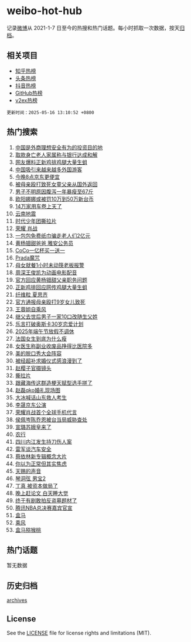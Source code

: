 # weibo-hot-hub

记录[微博](https://www.weibo.com)从 2021-1-7 日至今的热搜和热门话题。每小时抓取一次数据，按天[归档](archives)。

## 相关项目

- [知乎热榜](https://github.com/lonnyzhang423/zhihu-hot-hub)
- [头条热榜](https://github.com/lonnyzhang423/toutiao-hot-hub)
- [抖音热榜](https://github.com/lonnyzhang423/douyin-hot-hub)
- [GitHub热榜](https://github.com/lonnyzhang423/github-hot-hub)
- [v2ex热榜](https://github.com/lonnyzhang423/v2ex-hot-hub)


`更新时间：2025-05-16 13:10:52 +0800`

## 热门搜索

1. [中国是外商理想安全有为的投资目的地](https://m.weibo.cn/search?containerid=100103type%3D1%26t%3D10%26q%3D%23%E4%B8%AD%E5%9B%BD%E6%98%AF%E5%A4%96%E5%95%86%E7%90%86%E6%83%B3%E5%AE%89%E5%85%A8%E6%9C%89%E4%B8%BA%E7%9A%84%E6%8A%95%E8%B5%84%E7%9B%AE%E7%9A%84%E5%9C%B0%23&stream_entry_id=51&isnewpage=1&extparam=seat%3D1%26q%3D%2523%25E4%25B8%25AD%25E5%259B%25BD%25E6%2598%25AF%25E5%25A4%2596%25E5%2595%2586%25E7%2590%2586%25E6%2583%25B3%25E5%25AE%2589%25E5%2585%25A8%25E6%259C%2589%25E4%25B8%25BA%25E7%259A%2584%25E6%258A%2595%25E8%25B5%2584%25E7%259B%25AE%25E7%259A%2584%25E5%259C%25B0%2523%26filter_type%3Drealtimehot%26stream_entry_id%3D51%26c_type%3D51%26pos%3D0%26cate%3D10103%26dgr%3D0%26display_time%3D1747372251%26pre_seqid%3D17473722511590232834776)
1. [取款身亡老人家属称与银行达成和解](https://m.weibo.cn/search?containerid=100103type%3D1%26t%3D10%26q%3D%23%E5%8F%96%E6%AC%BE%E8%BA%AB%E4%BA%A1%E8%80%81%E4%BA%BA%E5%AE%B6%E5%B1%9E%E7%A7%B0%E4%B8%8E%E9%93%B6%E8%A1%8C%E8%BE%BE%E6%88%90%E5%92%8C%E8%A7%A3%23&stream_entry_id=31&isnewpage=1&extparam=seat%3D1%26q%3D%2523%25E5%258F%2596%25E6%25AC%25BE%25E8%25BA%25AB%25E4%25BA%25A1%25E8%2580%2581%25E4%25BA%25BA%25E5%25AE%25B6%25E5%25B1%259E%25E7%25A7%25B0%25E4%25B8%258E%25E9%2593%25B6%25E8%25A1%258C%25E8%25BE%25BE%25E6%2588%2590%25E5%2592%258C%25E8%25A7%25A3%2523%26dgr%3D0%26stream_entry_id%3D31%26flag%3D0%26band_rank%3D1%26filter_type%3Drealtimehot%26lcate%3D5001%26pos%3D0%26realpos%3D1%26cate%3D5001%26c_type%3D31%26display_time%3D1747372251%26pre_seqid%3D17473722511590232834776)
1. [网友爆料正新鸡排鸡腿大量生蛆](https://m.weibo.cn/search?containerid=100103type%3D1%26t%3D10%26q%3D%23%E7%BD%91%E5%8F%8B%E7%88%86%E6%96%99%E6%AD%A3%E6%96%B0%E9%B8%A1%E6%8E%92%E9%B8%A1%E8%85%BF%E5%A4%A7%E9%87%8F%E7%94%9F%E8%9B%86%23&stream_entry_id=31&isnewpage=1&extparam=seat%3D1%26q%3D%2523%25E7%25BD%2591%25E5%258F%258B%25E7%2588%2586%25E6%2596%2599%25E6%25AD%25A3%25E6%2596%25B0%25E9%25B8%25A1%25E6%258E%2592%25E9%25B8%25A1%25E8%2585%25BF%25E5%25A4%25A7%25E9%2587%258F%25E7%2594%259F%25E8%259B%2586%2523%26dgr%3D0%26stream_entry_id%3D31%26flag%3D0%26band_rank%3D2%26filter_type%3Drealtimehot%26lcate%3D5001%26pos%3D1%26realpos%3D2%26cate%3D5001%26c_type%3D31%26display_time%3D1747372251%26pre_seqid%3D17473722511590232834776)
1. [中国吸引来越来越多外国游客](https://m.weibo.cn/search?containerid=100103type%3D1%26t%3D10%26q%3D%23%E4%B8%AD%E5%9B%BD%E5%90%B8%E5%BC%95%E6%9D%A5%E8%B6%8A%E6%9D%A5%E8%B6%8A%E5%A4%9A%E5%A4%96%E5%9B%BD%E6%B8%B8%E5%AE%A2%23&stream_entry_id=31&isnewpage=1&extparam=seat%3D1%26q%3D%2523%25E4%25B8%25AD%25E5%259B%25BD%25E5%2590%25B8%25E5%25BC%2595%25E6%259D%25A5%25E8%25B6%258A%25E6%259D%25A5%25E8%25B6%258A%25E5%25A4%259A%25E5%25A4%2596%25E5%259B%25BD%25E6%25B8%25B8%25E5%25AE%25A2%2523%26dgr%3D0%26stream_entry_id%3D31%26flag%3D1%26band_rank%3D3%26filter_type%3Drealtimehot%26lcate%3D5001%26pos%3D2%26realpos%3D3%26cate%3D5001%26c_type%3D31%26display_time%3D1747372251%26pre_seqid%3D17473722511590232834776)
1. [今晚8点京东更便宜](https://m.weibo.cn/search?containerid=100103type%3D1%26t%3D10%26q%3D%23%E4%BB%8A%E6%99%9A8%E7%82%B9%E4%BA%AC%E4%B8%9C%E6%9B%B4%E4%BE%BF%E5%AE%9C%23&stream_entry_id=31&isnewpage=1&extparam=seat%3D1%26q%3D%2523%25E4%25BB%258A%25E6%2599%259A8%25E7%2582%25B9%25E4%25BA%25AC%25E4%25B8%259C%25E6%259B%25B4%25E4%25BE%25BF%25E5%25AE%259C%2523%26dgr%3D0%26stream_entry_id%3D31%26band_rank%3D4%26is_ad_pos%3D1%26filter_type%3Drealtimehot%26topic_ad%3D1%26lcate%3D5001%26pos%3D3%26c_type%3D31%26cate%3D5001%26adid%3D286152%26display_time%3D1747372251%26pre_seqid%3D17473722511590232834776)
1. [被母亲殴打致死女童父亲从国外返回](https://m.weibo.cn/search?containerid=100103type%3D1%26t%3D10%26q%3D%23%E8%A2%AB%E6%AF%8D%E4%BA%B2%E6%AE%B4%E6%89%93%E8%87%B4%E6%AD%BB%E5%A5%B3%E7%AB%A5%E7%88%B6%E4%BA%B2%E4%BB%8E%E5%9B%BD%E5%A4%96%E8%BF%94%E5%9B%9E%23&stream_entry_id=31&isnewpage=1&extparam=seat%3D1%26q%3D%2523%25E8%25A2%25AB%25E6%25AF%258D%25E4%25BA%25B2%25E6%25AE%25B4%25E6%2589%2593%25E8%2587%25B4%25E6%25AD%25BB%25E5%25A5%25B3%25E7%25AB%25A5%25E7%2588%25B6%25E4%25BA%25B2%25E4%25BB%258E%25E5%259B%25BD%25E5%25A4%2596%25E8%25BF%2594%25E5%259B%259E%2523%26dgr%3D0%26stream_entry_id%3D31%26flag%3D1%26band_rank%3D4%26filter_type%3Drealtimehot%26lcate%3D5001%26pos%3D4%26realpos%3D4%26cate%3D5001%26c_type%3D31%26display_time%3D1747372251%26pre_seqid%3D17473722511590232834776)
1. [男子不明原因腹泻一年暴瘦至67斤](https://m.weibo.cn/search?containerid=100103type%3D1%26t%3D10%26q%3D%23%E7%94%B7%E5%AD%90%E4%B8%8D%E6%98%8E%E5%8E%9F%E5%9B%A0%E8%85%B9%E6%B3%BB%E4%B8%80%E5%B9%B4%E6%9A%B4%E7%98%A6%E8%87%B367%E6%96%A4%23&stream_entry_id=31&isnewpage=1&extparam=seat%3D1%26q%3D%2523%25E7%2594%25B7%25E5%25AD%2590%25E4%25B8%258D%25E6%2598%258E%25E5%258E%259F%25E5%259B%25A0%25E8%2585%25B9%25E6%25B3%25BB%25E4%25B8%2580%25E5%25B9%25B4%25E6%259A%25B4%25E7%2598%25A6%25E8%2587%25B367%25E6%2596%25A4%2523%26dgr%3D0%26stream_entry_id%3D31%26flag%3D1%26band_rank%3D5%26filter_type%3Drealtimehot%26lcate%3D5001%26pos%3D5%26realpos%3D5%26cate%3D5001%26c_type%3D31%26display_time%3D1747372251%26pre_seqid%3D17473722511590232834776)
1. [欧阳娜娜或被罚10万到50万新台币](https://m.weibo.cn/search?containerid=100103type%3D1%26t%3D10%26q%3D%23%E6%AC%A7%E9%98%B3%E5%A8%9C%E5%A8%9C%E6%88%96%E8%A2%AB%E7%BD%9A10%E4%B8%87%E5%88%B050%E4%B8%87%E6%96%B0%E5%8F%B0%E5%B8%81%23&stream_entry_id=31&isnewpage=1&extparam=seat%3D1%26q%3D%2523%25E6%25AC%25A7%25E9%2598%25B3%25E5%25A8%259C%25E5%25A8%259C%25E6%2588%2596%25E8%25A2%25AB%25E7%25BD%259A10%25E4%25B8%2587%25E5%2588%25B050%25E4%25B8%2587%25E6%2596%25B0%25E5%258F%25B0%25E5%25B8%2581%2523%26dgr%3D0%26stream_entry_id%3D31%26flag%3D2%26band_rank%3D6%26filter_type%3Drealtimehot%26lcate%3D5001%26pos%3D6%26realpos%3D6%26cate%3D5001%26c_type%3D31%26display_time%3D1747372251%26pre_seqid%3D17473722511590232834776)
1. [14万家用车卷上天了](https://m.weibo.cn/search?containerid=100103type%3D1%26t%3D10%26q%3D%2314%E4%B8%87%E5%AE%B6%E7%94%A8%E8%BD%A6%E5%8D%B7%E4%B8%8A%E5%A4%A9%E4%BA%86%23&stream_entry_id=31&isnewpage=1&extparam=seat%3D1%26q%3D%252314%25E4%25B8%2587%25E5%25AE%25B6%25E7%2594%25A8%25E8%25BD%25A6%25E5%258D%25B7%25E4%25B8%258A%25E5%25A4%25A9%25E4%25BA%2586%2523%26dgr%3D0%26stream_entry_id%3D31%26band_rank%3D7%26is_ad_pos%3D1%26filter_type%3Drealtimehot%26topic_ad%3D1%26lcate%3D5001%26pos%3D7%26c_type%3D31%26cate%3D5001%26adid%3D285888%26display_time%3D1747372251%26pre_seqid%3D17473722511590232834776)
1. [云南地震](https://m.weibo.cn/search?containerid=100103type%3D1%26t%3D10%26q%3D%E4%BA%91%E5%8D%97%E5%9C%B0%E9%9C%87&stream_entry_id=31&isnewpage=1&extparam=seat%3D1%26q%3D%25E4%25BA%2591%25E5%258D%2597%25E5%259C%25B0%25E9%259C%2587%26dgr%3D0%26stream_entry_id%3D31%26flag%3D0%26band_rank%3D7%26filter_type%3Drealtimehot%26lcate%3D5001%26pos%3D8%26realpos%3D7%26cate%3D5001%26c_type%3D31%26display_time%3D1747372251%26pre_seqid%3D17473722511590232834776)
1. [时代少年团撕拉片](https://m.weibo.cn/search?containerid=100103type%3D1%26t%3D10%26q%3D%E6%97%B6%E4%BB%A3%E5%B0%91%E5%B9%B4%E5%9B%A2%E6%92%95%E6%8B%89%E7%89%87&stream_entry_id=31&isnewpage=1&extparam=seat%3D1%26q%3D%25E6%2597%25B6%25E4%25BB%25A3%25E5%25B0%2591%25E5%25B9%25B4%25E5%259B%25A2%25E6%2592%2595%25E6%258B%2589%25E7%2589%2587%26dgr%3D0%26stream_entry_id%3D31%26flag%3D0%26band_rank%3D8%26filter_type%3Drealtimehot%26lcate%3D5001%26pos%3D9%26realpos%3D8%26cate%3D5001%26c_type%3D31%26display_time%3D1747372251%26pre_seqid%3D17473722511590232834776)
1. [荣耀 肖战](https://m.weibo.cn/search?containerid=100103type%3D1%26t%3D10%26q%3D%E8%8D%A3%E8%80%80+%E8%82%96%E6%88%98&stream_entry_id=31&isnewpage=1&extparam=seat%3D1%26q%3D%25E8%258D%25A3%25E8%2580%2580%2520%25E8%2582%2596%25E6%2588%2598%26dgr%3D0%26stream_entry_id%3D31%26flag%3D16%26band_rank%3D9%26filter_type%3Drealtimehot%26lcate%3D5001%26pos%3D10%26realpos%3D9%26cate%3D5001%26c_type%3D31%26display_time%3D1747372251%26pre_seqid%3D17473722511590232834776)
1. [一包包免费纸巾骗走老人们2亿元](https://m.weibo.cn/search?containerid=100103type%3D1%26t%3D10%26q%3D%23%E4%B8%80%E5%8C%85%E5%8C%85%E5%85%8D%E8%B4%B9%E7%BA%B8%E5%B7%BE%E9%AA%97%E8%B5%B0%E8%80%81%E4%BA%BA%E4%BB%AC2%E4%BA%BF%E5%85%83%23&stream_entry_id=31&isnewpage=1&extparam=seat%3D1%26q%3D%2523%25E4%25B8%2580%25E5%258C%2585%25E5%258C%2585%25E5%2585%258D%25E8%25B4%25B9%25E7%25BA%25B8%25E5%25B7%25BE%25E9%25AA%2597%25E8%25B5%25B0%25E8%2580%2581%25E4%25BA%25BA%25E4%25BB%25AC2%25E4%25BA%25BF%25E5%2585%2583%2523%26dgr%3D0%26stream_entry_id%3D31%26flag%3D1%26band_rank%3D10%26filter_type%3Drealtimehot%26lcate%3D5001%26pos%3D11%26realpos%3D10%26cate%3D5001%26c_type%3D31%26display_time%3D1747372251%26pre_seqid%3D17473722511590232834776)
1. [黄杨钿甜爸爸 雅安公务员](https://m.weibo.cn/search?containerid=100103type%3D1%26t%3D10%26q%3D%E9%BB%84%E6%9D%A8%E9%92%BF%E7%94%9C%E7%88%B8%E7%88%B8+%E9%9B%85%E5%AE%89%E5%85%AC%E5%8A%A1%E5%91%98&stream_entry_id=31&isnewpage=1&extparam=seat%3D1%26q%3D%25E9%25BB%2584%25E6%259D%25A8%25E9%2592%25BF%25E7%2594%259C%25E7%2588%25B8%25E7%2588%25B8%2520%25E9%259B%2585%25E5%25AE%2589%25E5%2585%25AC%25E5%258A%25A1%25E5%2591%2598%26dgr%3D0%26stream_entry_id%3D31%26flag%3D2%26band_rank%3D11%26filter_type%3Drealtimehot%26lcate%3D5001%26pos%3D12%26realpos%3D11%26cate%3D5001%26c_type%3D31%26display_time%3D1747372251%26pre_seqid%3D17473722511590232834776)
1. [CoCo一亿杯买一送一](https://m.weibo.cn/search?containerid=100103type%3D1%26t%3D10%26q%3D%23CoCo%E4%B8%80%E4%BA%BF%E6%9D%AF%E4%B9%B0%E4%B8%80%E9%80%81%E4%B8%80%23&stream_entry_id=31&isnewpage=1&extparam=seat%3D1%26q%3D%2523CoCo%25E4%25B8%2580%25E4%25BA%25BF%25E6%259D%25AF%25E4%25B9%25B0%25E4%25B8%2580%25E9%2580%2581%25E4%25B8%2580%2523%26dgr%3D0%26stream_entry_id%3D31%26flag%3D1%26band_rank%3D12%26filter_type%3Drealtimehot%26lcate%3D5001%26pos%3D13%26realpos%3D12%26cate%3D5001%26c_type%3D31%26display_time%3D1747372251%26pre_seqid%3D17473722511590232834776)
1. [Prada魔咒](https://m.weibo.cn/search?containerid=100103type%3D1%26t%3D10%26q%3DPrada%E9%AD%94%E5%92%92&stream_entry_id=31&isnewpage=1&extparam=seat%3D1%26q%3DPrada%25E9%25AD%2594%25E5%2592%2592%26dgr%3D0%26stream_entry_id%3D31%26flag%3D1%26band_rank%3D13%26filter_type%3Drealtimehot%26lcate%3D5001%26pos%3D14%26realpos%3D13%26cate%3D5001%26c_type%3D31%26display_time%3D1747372251%26pre_seqid%3D17473722511590232834776)
1. [母女就餐1小时未动筷老板报警](https://m.weibo.cn/search?containerid=100103type%3D1%26t%3D10%26q%3D%23%E6%AF%8D%E5%A5%B3%E5%B0%B1%E9%A4%901%E5%B0%8F%E6%97%B6%E6%9C%AA%E5%8A%A8%E7%AD%B7%E8%80%81%E6%9D%BF%E6%8A%A5%E8%AD%A6%23&stream_entry_id=31&isnewpage=1&extparam=seat%3D1%26q%3D%2523%25E6%25AF%258D%25E5%25A5%25B3%25E5%25B0%25B1%25E9%25A4%25901%25E5%25B0%258F%25E6%2597%25B6%25E6%259C%25AA%25E5%258A%25A8%25E7%25AD%25B7%25E8%2580%2581%25E6%259D%25BF%25E6%258A%25A5%25E8%25AD%25A6%2523%26dgr%3D0%26stream_entry_id%3D31%26flag%3D2%26band_rank%3D14%26filter_type%3Drealtimehot%26lcate%3D5001%26pos%3D15%26realpos%3D14%26cate%3D5001%26c_type%3D31%26display_time%3D1747372251%26pre_seqid%3D17473722511590232834776)
1. [周深王俊凯为动画电影配音](https://m.weibo.cn/search?containerid=100103type%3D1%26t%3D10%26q%3D%23%E5%91%A8%E6%B7%B1%E7%8E%8B%E4%BF%8A%E5%87%AF%E4%B8%BA%E5%8A%A8%E7%94%BB%E7%94%B5%E5%BD%B1%E9%85%8D%E9%9F%B3%23&stream_entry_id=31&isnewpage=1&extparam=seat%3D1%26q%3D%2523%25E5%2591%25A8%25E6%25B7%25B1%25E7%258E%258B%25E4%25BF%258A%25E5%2587%25AF%25E4%25B8%25BA%25E5%258A%25A8%25E7%2594%25BB%25E7%2594%25B5%25E5%25BD%25B1%25E9%2585%258D%25E9%259F%25B3%2523%26dgr%3D0%26stream_entry_id%3D31%26flag%3D0%26band_rank%3D15%26filter_type%3Drealtimehot%26lcate%3D5001%26pos%3D16%26realpos%3D15%26cate%3D5001%26c_type%3D31%26display_time%3D1747372251%26pre_seqid%3D17473722511590232834776)
1. [官方回应黄杨钿甜父亲职务问题](https://m.weibo.cn/search?containerid=100103type%3D1%26t%3D10%26q%3D%23%E5%AE%98%E6%96%B9%E5%9B%9E%E5%BA%94%E9%BB%84%E6%9D%A8%E9%92%BF%E7%94%9C%E7%88%B6%E4%BA%B2%E8%81%8C%E5%8A%A1%E9%97%AE%E9%A2%98%23&stream_entry_id=31&isnewpage=1&extparam=seat%3D1%26q%3D%2523%25E5%25AE%2598%25E6%2596%25B9%25E5%259B%259E%25E5%25BA%2594%25E9%25BB%2584%25E6%259D%25A8%25E9%2592%25BF%25E7%2594%259C%25E7%2588%25B6%25E4%25BA%25B2%25E8%2581%258C%25E5%258A%25A1%25E9%2597%25AE%25E9%25A2%2598%2523%26dgr%3D0%26stream_entry_id%3D31%26flag%3D1%26band_rank%3D16%26filter_type%3Drealtimehot%26lcate%3D5001%26pos%3D17%26realpos%3D16%26cate%3D5001%26c_type%3D31%26display_time%3D1747372251%26pre_seqid%3D17473722511590232834776)
1. [正新鸡排回应网传鸡腿大量生蛆](https://m.weibo.cn/search?containerid=100103type%3D1%26t%3D10%26q%3D%23%E6%AD%A3%E6%96%B0%E9%B8%A1%E6%8E%92%E5%9B%9E%E5%BA%94%E7%BD%91%E4%BC%A0%E9%B8%A1%E8%85%BF%E5%A4%A7%E9%87%8F%E7%94%9F%E8%9B%86%23&stream_entry_id=31&isnewpage=1&extparam=seat%3D1%26q%3D%2523%25E6%25AD%25A3%25E6%2596%25B0%25E9%25B8%25A1%25E6%258E%2592%25E5%259B%259E%25E5%25BA%2594%25E7%25BD%2591%25E4%25BC%25A0%25E9%25B8%25A1%25E8%2585%25BF%25E5%25A4%25A7%25E9%2587%258F%25E7%2594%259F%25E8%259B%2586%2523%26dgr%3D0%26stream_entry_id%3D31%26flag%3D1%26band_rank%3D17%26filter_type%3Drealtimehot%26lcate%3D5001%26pos%3D18%26realpos%3D17%26cate%3D5001%26c_type%3D31%26display_time%3D1747372251%26pre_seqid%3D17473722511590232834776)
1. [纤维粒 夏思齐](https://m.weibo.cn/search?containerid=100103type%3D1%26t%3D10%26q%3D%E7%BA%A4%E7%BB%B4%E7%B2%92+%E5%A4%8F%E6%80%9D%E9%BD%90&stream_entry_id=31&isnewpage=1&extparam=seat%3D1%26q%3D%25E7%25BA%25A4%25E7%25BB%25B4%25E7%25B2%2592%2520%25E5%25A4%258F%25E6%2580%259D%25E9%25BD%2590%26dgr%3D0%26stream_entry_id%3D31%26flag%3D0%26band_rank%3D18%26filter_type%3Drealtimehot%26lcate%3D5001%26pos%3D19%26realpos%3D18%26cate%3D5001%26c_type%3D31%26display_time%3D1747372251%26pre_seqid%3D17473722511590232834776)
1. [官方通报母亲殴打9岁女儿致死](https://m.weibo.cn/search?containerid=100103type%3D1%26t%3D10%26q%3D%23%E5%AE%98%E6%96%B9%E9%80%9A%E6%8A%A5%E6%AF%8D%E4%BA%B2%E6%AE%B4%E6%89%939%E5%B2%81%E5%A5%B3%E5%84%BF%E8%87%B4%E6%AD%BB%23&stream_entry_id=31&isnewpage=1&extparam=seat%3D1%26q%3D%2523%25E5%25AE%2598%25E6%2596%25B9%25E9%2580%259A%25E6%258A%25A5%25E6%25AF%258D%25E4%25BA%25B2%25E6%25AE%25B4%25E6%2589%25939%25E5%25B2%2581%25E5%25A5%25B3%25E5%2584%25BF%25E8%2587%25B4%25E6%25AD%25BB%2523%26dgr%3D0%26stream_entry_id%3D31%26flag%3D1%26band_rank%3D19%26filter_type%3Drealtimehot%26lcate%3D5001%26pos%3D20%26realpos%3D19%26cate%3D5001%26c_type%3D31%26display_time%3D1747372251%26pre_seqid%3D17473722511590232834776)
1. [王蓉姐自乘风](https://m.weibo.cn/search?containerid=100103type%3D1%26t%3D10%26q%3D%23%E7%8E%8B%E8%93%89%E5%A7%90%E8%87%AA%E4%B9%98%E9%A3%8E%23&stream_entry_id=31&isnewpage=1&extparam=seat%3D1%26q%3D%2523%25E7%258E%258B%25E8%2593%2589%25E5%25A7%2590%25E8%2587%25AA%25E4%25B9%2598%25E9%25A3%258E%2523%26dgr%3D0%26stream_entry_id%3D31%26flag%3D1%26band_rank%3D20%26filter_type%3Drealtimehot%26lcate%3D5001%26pos%3D21%26realpos%3D20%26cate%3D5001%26c_type%3D31%26display_time%3D1747372251%26pre_seqid%3D17473722511590232834776)
1. [继父去世后男子一家10口改随生父姓](https://m.weibo.cn/search?containerid=100103type%3D1%26t%3D10%26q%3D%23%E7%BB%A7%E7%88%B6%E5%8E%BB%E4%B8%96%E5%90%8E%E7%94%B7%E5%AD%90%E4%B8%80%E5%AE%B610%E5%8F%A3%E6%94%B9%E9%9A%8F%E7%94%9F%E7%88%B6%E5%A7%93%23&stream_entry_id=31&isnewpage=1&extparam=seat%3D1%26q%3D%2523%25E7%25BB%25A7%25E7%2588%25B6%25E5%258E%25BB%25E4%25B8%2596%25E5%2590%258E%25E7%2594%25B7%25E5%25AD%2590%25E4%25B8%2580%25E5%25AE%25B610%25E5%258F%25A3%25E6%2594%25B9%25E9%259A%258F%25E7%2594%259F%25E7%2588%25B6%25E5%25A7%2593%2523%26dgr%3D0%26stream_entry_id%3D31%26flag%3D1%26band_rank%3D21%26filter_type%3Drealtimehot%26lcate%3D5001%26pos%3D22%26realpos%3D21%26cate%3D5001%26c_type%3D31%26display_time%3D1747372251%26pre_seqid%3D17473722511590232834776)
1. [乐言打破奥斯卡30岁恋爱计划](https://m.weibo.cn/search?containerid=100103type%3D1%26t%3D10%26q%3D%E4%B9%90%E8%A8%80%E6%89%93%E7%A0%B4%E5%A5%A5%E6%96%AF%E5%8D%A130%E5%B2%81%E6%81%8B%E7%88%B1%E8%AE%A1%E5%88%92&stream_entry_id=31&isnewpage=1&extparam=seat%3D1%26q%3D%25E4%25B9%2590%25E8%25A8%2580%25E6%2589%2593%25E7%25A0%25B4%25E5%25A5%25A5%25E6%2596%25AF%25E5%258D%25A130%25E5%25B2%2581%25E6%2581%258B%25E7%2588%25B1%25E8%25AE%25A1%25E5%2588%2592%26dgr%3D0%26stream_entry_id%3D31%26flag%3D1%26band_rank%3D22%26filter_type%3Drealtimehot%26lcate%3D5001%26pos%3D23%26realpos%3D22%26cate%3D5001%26c_type%3D31%26display_time%3D1747372251%26pre_seqid%3D17473722511590232834776)
1. [2025年端午节放假不调休](https://m.weibo.cn/search?containerid=100103type%3D1%26t%3D10%26q%3D%232025%E5%B9%B4%E7%AB%AF%E5%8D%88%E8%8A%82%E6%94%BE%E5%81%87%E4%B8%8D%E8%B0%83%E4%BC%91%23&stream_entry_id=31&isnewpage=1&extparam=seat%3D1%26q%3D%25232025%25E5%25B9%25B4%25E7%25AB%25AF%25E5%258D%2588%25E8%258A%2582%25E6%2594%25BE%25E5%2581%2587%25E4%25B8%258D%25E8%25B0%2583%25E4%25BC%2591%2523%26dgr%3D0%26stream_entry_id%3D31%26flag%3D0%26band_rank%3D23%26filter_type%3Drealtimehot%26lcate%3D5001%26pos%3D24%26realpos%3D23%26cate%3D5001%26c_type%3D31%26display_time%3D1747372251%26pre_seqid%3D17473722511590232834776)
1. [法国女生到底为什么瘦](https://m.weibo.cn/search?containerid=100103type%3D1%26t%3D10%26q%3D%E6%B3%95%E5%9B%BD%E5%A5%B3%E7%94%9F%E5%88%B0%E5%BA%95%E4%B8%BA%E4%BB%80%E4%B9%88%E7%98%A6&stream_entry_id=31&isnewpage=1&extparam=seat%3D1%26q%3D%25E6%25B3%2595%25E5%259B%25BD%25E5%25A5%25B3%25E7%2594%259F%25E5%2588%25B0%25E5%25BA%2595%25E4%25B8%25BA%25E4%25BB%2580%25E4%25B9%2588%25E7%2598%25A6%26dgr%3D0%26stream_entry_id%3D31%26flag%3D1%26band_rank%3D24%26filter_type%3Drealtimehot%26lcate%3D5001%26pos%3D25%26realpos%3D24%26cate%3D5001%26c_type%3D31%26display_time%3D1747372251%26pre_seqid%3D17473722511590232834776)
1. [女医生称副业收废品挣得比医院多](https://m.weibo.cn/search?containerid=100103type%3D1%26t%3D10%26q%3D%23%E5%A5%B3%E5%8C%BB%E7%94%9F%E7%A7%B0%E5%89%AF%E4%B8%9A%E6%94%B6%E5%BA%9F%E5%93%81%E6%8C%A3%E5%BE%97%E6%AF%94%E5%8C%BB%E9%99%A2%E5%A4%9A%23&stream_entry_id=31&isnewpage=1&extparam=seat%3D1%26q%3D%2523%25E5%25A5%25B3%25E5%258C%25BB%25E7%2594%259F%25E7%25A7%25B0%25E5%2589%25AF%25E4%25B8%259A%25E6%2594%25B6%25E5%25BA%259F%25E5%2593%2581%25E6%258C%25A3%25E5%25BE%2597%25E6%25AF%2594%25E5%258C%25BB%25E9%2599%25A2%25E5%25A4%259A%2523%26dgr%3D0%26stream_entry_id%3D31%26flag%3D1%26band_rank%3D25%26filter_type%3Drealtimehot%26lcate%3D5001%26pos%3D26%26realpos%3D25%26cate%3D5001%26c_type%3D31%26display_time%3D1747372251%26pre_seqid%3D17473722511590232834776)
1. [美的脱口秀大会阵容](https://m.weibo.cn/search?containerid=100103type%3D1%26t%3D10%26q%3D%23%E7%BE%8E%E7%9A%84%E8%84%B1%E5%8F%A3%E7%A7%80%E5%A4%A7%E4%BC%9A%E9%98%B5%E5%AE%B9%23&stream_entry_id=31&isnewpage=1&extparam=seat%3D1%26q%3D%2523%25E7%25BE%258E%25E7%259A%2584%25E8%2584%25B1%25E5%258F%25A3%25E7%25A7%2580%25E5%25A4%25A7%25E4%25BC%259A%25E9%2598%25B5%25E5%25AE%25B9%2523%26dgr%3D0%26stream_entry_id%3D31%26flag%3D1%26band_rank%3D26%26filter_type%3Drealtimehot%26lcate%3D5001%26pos%3D27%26realpos%3D26%26cate%3D5001%26c_type%3D31%26display_time%3D1747372251%26pre_seqid%3D17473722511590232834776)
1. [被经超补求婚仪式感浪漫到了](https://m.weibo.cn/search?containerid=100103type%3D1%26t%3D10%26q%3D%23%E8%A2%AB%E7%BB%8F%E8%B6%85%E8%A1%A5%E6%B1%82%E5%A9%9A%E4%BB%AA%E5%BC%8F%E6%84%9F%E6%B5%AA%E6%BC%AB%E5%88%B0%E4%BA%86%23&stream_entry_id=31&isnewpage=1&extparam=seat%3D1%26q%3D%2523%25E8%25A2%25AB%25E7%25BB%258F%25E8%25B6%2585%25E8%25A1%25A5%25E6%25B1%2582%25E5%25A9%259A%25E4%25BB%25AA%25E5%25BC%258F%25E6%2584%259F%25E6%25B5%25AA%25E6%25BC%25AB%25E5%2588%25B0%25E4%25BA%2586%2523%26dgr%3D0%26stream_entry_id%3D31%26flag%3D1%26band_rank%3D27%26filter_type%3Drealtimehot%26lcate%3D5001%26pos%3D28%26realpos%3D27%26cate%3D5001%26c_type%3D31%26display_time%3D1747372251%26pre_seqid%3D17473722511590232834776)
1. [赵樱子官摄镜头](https://m.weibo.cn/search?containerid=100103type%3D1%26t%3D10%26q%3D%E8%B5%B5%E6%A8%B1%E5%AD%90%E5%AE%98%E6%91%84%E9%95%9C%E5%A4%B4&stream_entry_id=31&isnewpage=1&extparam=seat%3D1%26q%3D%25E8%25B5%25B5%25E6%25A8%25B1%25E5%25AD%2590%25E5%25AE%2598%25E6%2591%2584%25E9%2595%259C%25E5%25A4%25B4%26dgr%3D0%26stream_entry_id%3D31%26flag%3D1%26band_rank%3D28%26filter_type%3Drealtimehot%26lcate%3D5001%26pos%3D29%26realpos%3D28%26cate%3D5001%26c_type%3D31%26display_time%3D1747372251%26pre_seqid%3D17473722511590232834776)
1. [撕拉片](https://m.weibo.cn/search?containerid=100103type%3D1%26t%3D10%26q%3D%E6%92%95%E6%8B%89%E7%89%87&stream_entry_id=31&isnewpage=1&extparam=seat%3D1%26q%3D%25E6%2592%2595%25E6%258B%2589%25E7%2589%2587%26dgr%3D0%26stream_entry_id%3D31%26flag%3D1%26band_rank%3D29%26filter_type%3Drealtimehot%26lcate%3D5001%26pos%3D30%26realpos%3D29%26cate%3D5001%26c_type%3D31%26display_time%3D1747372251%26pre_seqid%3D17473722511590232834776)
1. [跟藏海传这群造梗天赋型选手拼了](https://m.weibo.cn/search?containerid=100103type%3D1%26t%3D10%26q%3D%E8%B7%9F%E8%97%8F%E6%B5%B7%E4%BC%A0%E8%BF%99%E7%BE%A4%E9%80%A0%E6%A2%97%E5%A4%A9%E8%B5%8B%E5%9E%8B%E9%80%89%E6%89%8B%E6%8B%BC%E4%BA%86&stream_entry_id=31&isnewpage=1&extparam=seat%3D1%26q%3D%25E8%25B7%259F%25E8%2597%258F%25E6%25B5%25B7%25E4%25BC%25A0%25E8%25BF%2599%25E7%25BE%25A4%25E9%2580%25A0%25E6%25A2%2597%25E5%25A4%25A9%25E8%25B5%258B%25E5%259E%258B%25E9%2580%2589%25E6%2589%258B%25E6%258B%25BC%25E4%25BA%2586%26dgr%3D0%26stream_entry_id%3D31%26flag%3D1%26band_rank%3D30%26filter_type%3Drealtimehot%26lcate%3D5001%26pos%3D31%26realpos%3D30%26cate%3D5001%26c_type%3D31%26display_time%3D1747372251%26pre_seqid%3D17473722511590232834776)
1. [赵磊qko婚礼现场图](https://m.weibo.cn/search?containerid=100103type%3D1%26t%3D10%26q%3D%23%E8%B5%B5%E7%A3%8Aqko%E5%A9%9A%E7%A4%BC%E7%8E%B0%E5%9C%BA%E5%9B%BE%23&stream_entry_id=31&isnewpage=1&extparam=seat%3D1%26q%3D%2523%25E8%25B5%25B5%25E7%25A3%258Aqko%25E5%25A9%259A%25E7%25A4%25BC%25E7%258E%25B0%25E5%259C%25BA%25E5%259B%25BE%2523%26dgr%3D0%26stream_entry_id%3D31%26flag%3D1%26band_rank%3D31%26filter_type%3Drealtimehot%26lcate%3D5001%26pos%3D32%26realpos%3D31%26cate%3D5001%26c_type%3D31%26display_time%3D1747372251%26pre_seqid%3D17473722511590232834776)
1. [大冰喊话山东救人考生](https://m.weibo.cn/search?containerid=100103type%3D1%26t%3D10%26q%3D%23%E5%A4%A7%E5%86%B0%E5%96%8A%E8%AF%9D%E5%B1%B1%E4%B8%9C%E6%95%91%E4%BA%BA%E8%80%83%E7%94%9F%23&stream_entry_id=31&isnewpage=1&extparam=seat%3D1%26q%3D%2523%25E5%25A4%25A7%25E5%2586%25B0%25E5%2596%258A%25E8%25AF%259D%25E5%25B1%25B1%25E4%25B8%259C%25E6%2595%2591%25E4%25BA%25BA%25E8%2580%2583%25E7%2594%259F%2523%26dgr%3D0%26stream_entry_id%3D31%26flag%3D1%26band_rank%3D32%26filter_type%3Drealtimehot%26lcate%3D5001%26pos%3D33%26realpos%3D32%26cate%3D5001%26c_type%3D31%26display_time%3D1747372251%26pre_seqid%3D17473722511590232834776)
1. [李晟京东公演](https://m.weibo.cn/search?containerid=100103type%3D1%26t%3D10%26q%3D%23%E6%9D%8E%E6%99%9F%E4%BA%AC%E4%B8%9C%E5%85%AC%E6%BC%94%23&stream_entry_id=31&isnewpage=1&extparam=seat%3D1%26q%3D%2523%25E6%259D%258E%25E6%2599%259F%25E4%25BA%25AC%25E4%25B8%259C%25E5%2585%25AC%25E6%25BC%2594%2523%26dgr%3D0%26stream_entry_id%3D31%26flag%3D1%26band_rank%3D33%26filter_type%3Drealtimehot%26lcate%3D5001%26pos%3D34%26realpos%3D33%26cate%3D5001%26c_type%3D31%26display_time%3D1747372251%26pre_seqid%3D17473722511590232834776)
1. [荣耀肖战首个全球手机代言](https://m.weibo.cn/search?containerid=100103type%3D1%26t%3D10%26q%3D%23%E8%8D%A3%E8%80%80%E8%82%96%E6%88%98%E9%A6%96%E4%B8%AA%E5%85%A8%E7%90%83%E6%89%8B%E6%9C%BA%E4%BB%A3%E8%A8%80%23&stream_entry_id=31&isnewpage=1&extparam=seat%3D1%26q%3D%2523%25E8%258D%25A3%25E8%2580%2580%25E8%2582%2596%25E6%2588%2598%25E9%25A6%2596%25E4%25B8%25AA%25E5%2585%25A8%25E7%2590%2583%25E6%2589%258B%25E6%259C%25BA%25E4%25BB%25A3%25E8%25A8%2580%2523%26dgr%3D0%26stream_entry_id%3D31%26flag%3D1%26band_rank%3D34%26filter_type%3Drealtimehot%26lcate%3D5001%26pos%3D35%26realpos%3D34%26cate%3D5001%26c_type%3D31%26display_time%3D1747372251%26pre_seqid%3D17473722511590232834776)
1. [侯佩岑陈乔恩被台当局威胁查处](https://m.weibo.cn/search?containerid=100103type%3D1%26t%3D10%26q%3D%23%E4%BE%AF%E4%BD%A9%E5%B2%91%E9%99%88%E4%B9%94%E6%81%A9%E8%A2%AB%E5%8F%B0%E5%BD%93%E5%B1%80%E5%A8%81%E8%83%81%E6%9F%A5%E5%A4%84%23&stream_entry_id=31&isnewpage=1&extparam=seat%3D1%26q%3D%2523%25E4%25BE%25AF%25E4%25BD%25A9%25E5%25B2%2591%25E9%2599%2588%25E4%25B9%2594%25E6%2581%25A9%25E8%25A2%25AB%25E5%258F%25B0%25E5%25BD%2593%25E5%25B1%2580%25E5%25A8%2581%25E8%2583%2581%25E6%259F%25A5%25E5%25A4%2584%2523%26dgr%3D0%26stream_entry_id%3D31%26flag%3D0%26band_rank%3D35%26filter_type%3Drealtimehot%26lcate%3D5001%26pos%3D36%26realpos%3D35%26cate%3D5001%26c_type%3D31%26display_time%3D1747372251%26pre_seqid%3D17473722511590232834776)
1. [宣璐苏娥皇来了](https://m.weibo.cn/search?containerid=100103type%3D1%26t%3D10%26q%3D%E5%AE%A3%E7%92%90%E8%8B%8F%E5%A8%A5%E7%9A%87%E6%9D%A5%E4%BA%86&stream_entry_id=31&isnewpage=1&extparam=seat%3D1%26q%3D%25E5%25AE%25A3%25E7%2592%2590%25E8%258B%258F%25E5%25A8%25A5%25E7%259A%2587%25E6%259D%25A5%25E4%25BA%2586%26dgr%3D0%26stream_entry_id%3D31%26flag%3D1%26band_rank%3D36%26filter_type%3Drealtimehot%26lcate%3D5001%26pos%3D37%26realpos%3D36%26cate%3D5001%26c_type%3D31%26display_time%3D1747372251%26pre_seqid%3D17473722511590232834776)
1. [农行](https://m.weibo.cn/search?containerid=100103type%3D1%26t%3D10%26q%3D%E5%86%9C%E8%A1%8C&stream_entry_id=31&isnewpage=1&extparam=seat%3D1%26q%3D%25E5%2586%259C%25E8%25A1%258C%26dgr%3D0%26stream_entry_id%3D31%26flag%3D1%26band_rank%3D37%26filter_type%3Drealtimehot%26lcate%3D5001%26pos%3D38%26realpos%3D37%26cate%3D5001%26c_type%3D31%26display_time%3D1747372251%26pre_seqid%3D17473722511590232834776)
1. [四川内江发生持刀伤人案](https://m.weibo.cn/search?containerid=100103type%3D1%26t%3D10%26q%3D%23%E5%9B%9B%E5%B7%9D%E5%86%85%E6%B1%9F%E5%8F%91%E7%94%9F%E6%8C%81%E5%88%80%E4%BC%A4%E4%BA%BA%E6%A1%88%23&stream_entry_id=31&isnewpage=1&extparam=seat%3D1%26q%3D%2523%25E5%259B%259B%25E5%25B7%259D%25E5%2586%2585%25E6%25B1%259F%25E5%258F%2591%25E7%2594%259F%25E6%258C%2581%25E5%2588%2580%25E4%25BC%25A4%25E4%25BA%25BA%25E6%25A1%2588%2523%26dgr%3D0%26stream_entry_id%3D31%26flag%3D1%26band_rank%3D38%26filter_type%3Drealtimehot%26lcate%3D5001%26pos%3D39%26realpos%3D38%26cate%3D5001%26c_type%3D31%26display_time%3D1747372251%26pre_seqid%3D17473722511590232834776)
1. [雷军谈汽车安全](https://m.weibo.cn/search?containerid=100103type%3D1%26t%3D10%26q%3D%23%E9%9B%B7%E5%86%9B%E8%B0%88%E6%B1%BD%E8%BD%A6%E5%AE%89%E5%85%A8%23&stream_entry_id=31&isnewpage=1&extparam=seat%3D1%26q%3D%2523%25E9%259B%25B7%25E5%2586%259B%25E8%25B0%2588%25E6%25B1%25BD%25E8%25BD%25A6%25E5%25AE%2589%25E5%2585%25A8%2523%26dgr%3D0%26stream_entry_id%3D31%26flag%3D1%26band_rank%3D39%26filter_type%3Drealtimehot%26lcate%3D5001%26pos%3D40%26realpos%3D39%26cate%3D5001%26c_type%3D31%26display_time%3D1747372251%26pre_seqid%3D17473722511590232834776)
1. [蔡依林新专辑概念大片](https://m.weibo.cn/search?containerid=100103type%3D1%26t%3D10%26q%3D%23%E8%94%A1%E4%BE%9D%E6%9E%97%E6%96%B0%E4%B8%93%E8%BE%91%E6%A6%82%E5%BF%B5%E5%A4%A7%E7%89%87%23&stream_entry_id=31&isnewpage=1&extparam=seat%3D1%26q%3D%2523%25E8%2594%25A1%25E4%25BE%259D%25E6%259E%2597%25E6%2596%25B0%25E4%25B8%2593%25E8%25BE%2591%25E6%25A6%2582%25E5%25BF%25B5%25E5%25A4%25A7%25E7%2589%2587%2523%26dgr%3D0%26stream_entry_id%3D31%26flag%3D1%26band_rank%3D40%26filter_type%3Drealtimehot%26lcate%3D5001%26pos%3D41%26realpos%3D40%26cate%3D5001%26c_type%3D31%26display_time%3D1747372251%26pre_seqid%3D17473722511590232834776)
1. [你以为正常但其实焦虑](https://m.weibo.cn/search?containerid=100103type%3D1%26t%3D10%26q%3D%E4%BD%A0%E4%BB%A5%E4%B8%BA%E6%AD%A3%E5%B8%B8%E4%BD%86%E5%85%B6%E5%AE%9E%E7%84%A6%E8%99%91&stream_entry_id=31&isnewpage=1&extparam=seat%3D1%26q%3D%25E4%25BD%25A0%25E4%25BB%25A5%25E4%25B8%25BA%25E6%25AD%25A3%25E5%25B8%25B8%25E4%25BD%2586%25E5%2585%25B6%25E5%25AE%259E%25E7%2584%25A6%25E8%2599%2591%26dgr%3D0%26stream_entry_id%3D31%26flag%3D1%26band_rank%3D41%26filter_type%3Drealtimehot%26lcate%3D5001%26pos%3D42%26realpos%3D41%26cate%3D5001%26c_type%3D31%26display_time%3D1747372251%26pre_seqid%3D17473722511590232834776)
1. [天赐的声音](https://m.weibo.cn/search?containerid=100103type%3D1%26t%3D10%26q%3D%E5%A4%A9%E8%B5%90%E7%9A%84%E5%A3%B0%E9%9F%B3&stream_entry_id=31&isnewpage=1&extparam=seat%3D1%26q%3D%25E5%25A4%25A9%25E8%25B5%2590%25E7%259A%2584%25E5%25A3%25B0%25E9%259F%25B3%26dgr%3D0%26stream_entry_id%3D31%26flag%3D1%26band_rank%3D42%26filter_type%3Drealtimehot%26lcate%3D5001%26pos%3D43%26realpos%3D42%26cate%3D5001%26c_type%3D31%26display_time%3D1747372251%26pre_seqid%3D17473722511590232834776)
1. [琴洞弦 男宝2](https://m.weibo.cn/search?containerid=100103type%3D1%26t%3D10%26q%3D%E7%90%B4%E6%B4%9E%E5%BC%A6+%E7%94%B7%E5%AE%9D2&stream_entry_id=31&isnewpage=1&extparam=seat%3D1%26q%3D%25E7%2590%25B4%25E6%25B4%259E%25E5%25BC%25A6%2520%25E7%2594%25B7%25E5%25AE%259D2%26dgr%3D0%26stream_entry_id%3D31%26flag%3D1%26band_rank%3D43%26filter_type%3Drealtimehot%26lcate%3D5001%26pos%3D44%26realpos%3D43%26cate%3D5001%26c_type%3D31%26display_time%3D1747372251%26pre_seqid%3D17473722511590232834776)
1. [丁真 被资本做局了](https://m.weibo.cn/search?containerid=100103type%3D1%26t%3D10%26q%3D%E4%B8%81%E7%9C%9F+%E8%A2%AB%E8%B5%84%E6%9C%AC%E5%81%9A%E5%B1%80%E4%BA%86&stream_entry_id=31&isnewpage=1&extparam=seat%3D1%26q%3D%25E4%25B8%2581%25E7%259C%259F%2520%25E8%25A2%25AB%25E8%25B5%2584%25E6%259C%25AC%25E5%2581%259A%25E5%25B1%2580%25E4%25BA%2586%26dgr%3D0%26stream_entry_id%3D31%26flag%3D0%26band_rank%3D44%26filter_type%3Drealtimehot%26lcate%3D5001%26pos%3D45%26realpos%3D44%26cate%3D5001%26c_type%3D31%26display_time%3D1747372251%26pre_seqid%3D17473722511590232834776)
1. [晚上赶论文 白天睡大觉](https://m.weibo.cn/search?containerid=100103type%3D1%26t%3D10%26q%3D%E6%99%9A%E4%B8%8A%E8%B5%B6%E8%AE%BA%E6%96%87+%E7%99%BD%E5%A4%A9%E7%9D%A1%E5%A4%A7%E8%A7%89&stream_entry_id=31&isnewpage=1&extparam=seat%3D1%26q%3D%25E6%2599%259A%25E4%25B8%258A%25E8%25B5%25B6%25E8%25AE%25BA%25E6%2596%2587%2520%25E7%2599%25BD%25E5%25A4%25A9%25E7%259D%25A1%25E5%25A4%25A7%25E8%25A7%2589%26dgr%3D0%26stream_entry_id%3D31%26flag%3D1%26band_rank%3D45%26filter_type%3Drealtimehot%26lcate%3D5001%26pos%3D46%26realpos%3D45%26cate%3D5001%26c_type%3D31%26display_time%3D1747372251%26pre_seqid%3D17473722511590232834776)
1. [终于有剧敢拍反盗墓题材了](https://m.weibo.cn/search?containerid=100103type%3D1%26t%3D10%26q%3D%23%E7%BB%88%E4%BA%8E%E6%9C%89%E5%89%A7%E6%95%A2%E6%8B%8D%E5%8F%8D%E7%9B%97%E5%A2%93%E9%A2%98%E6%9D%90%E4%BA%86%23&stream_entry_id=31&isnewpage=1&extparam=seat%3D1%26q%3D%2523%25E7%25BB%2588%25E4%25BA%258E%25E6%259C%2589%25E5%2589%25A7%25E6%2595%25A2%25E6%258B%258D%25E5%258F%258D%25E7%259B%2597%25E5%25A2%2593%25E9%25A2%2598%25E6%259D%2590%25E4%25BA%2586%2523%26dgr%3D0%26stream_entry_id%3D31%26flag%3D0%26band_rank%3D46%26filter_type%3Drealtimehot%26lcate%3D5001%26pos%3D47%26realpos%3D46%26cate%3D5001%26c_type%3D31%26display_time%3D1747372251%26pre_seqid%3D17473722511590232834776)
1. [腾讯NBA总决赛嘉宾官宣](https://m.weibo.cn/search?containerid=100103type%3D1%26t%3D10%26q%3D%23%E8%85%BE%E8%AE%AFNBA%E6%80%BB%E5%86%B3%E8%B5%9B%E5%98%89%E5%AE%BE%E5%AE%98%E5%AE%A3%23&stream_entry_id=31&isnewpage=1&extparam=seat%3D1%26q%3D%2523%25E8%2585%25BE%25E8%25AE%25AFNBA%25E6%2580%25BB%25E5%2586%25B3%25E8%25B5%259B%25E5%2598%2589%25E5%25AE%25BE%25E5%25AE%2598%25E5%25AE%25A3%2523%26dgr%3D0%26stream_entry_id%3D31%26flag%3D1%26band_rank%3D47%26filter_type%3Drealtimehot%26lcate%3D5001%26pos%3D48%26realpos%3D47%26cate%3D5001%26c_type%3D31%26display_time%3D1747372251%26pre_seqid%3D17473722511590232834776)
1. [盒马](https://m.weibo.cn/search?containerid=100103type%3D1%26t%3D10%26q%3D%E7%9B%92%E9%A9%AC&stream_entry_id=31&isnewpage=1&extparam=seat%3D1%26q%3D%25E7%259B%2592%25E9%25A9%25AC%26dgr%3D0%26stream_entry_id%3D31%26flag%3D1%26band_rank%3D48%26filter_type%3Drealtimehot%26lcate%3D5001%26pos%3D49%26realpos%3D48%26cate%3D5001%26c_type%3D31%26display_time%3D1747372251%26pre_seqid%3D17473722511590232834776)
1. [乘风](https://m.weibo.cn/search?containerid=100103type%3D1%26t%3D10%26q%3D%E4%B9%98%E9%A3%8E&stream_entry_id=31&isnewpage=1&extparam=seat%3D1%26q%3D%25E4%25B9%2598%25E9%25A3%258E%26dgr%3D0%26stream_entry_id%3D31%26flag%3D1%26band_rank%3D49%26filter_type%3Drealtimehot%26lcate%3D5001%26pos%3D50%26realpos%3D49%26cate%3D5001%26c_type%3D31%26display_time%3D1747372251%26pre_seqid%3D17473722511590232834776)
1. [盒马猕猴桃](https://m.weibo.cn/search?containerid=100103type%3D1%26t%3D10%26q%3D%E7%9B%92%E9%A9%AC%E7%8C%95%E7%8C%B4%E6%A1%83&stream_entry_id=31&isnewpage=1&extparam=seat%3D1%26q%3D%25E7%259B%2592%25E9%25A9%25AC%25E7%258C%2595%25E7%258C%25B4%25E6%25A1%2583%26dgr%3D0%26stream_entry_id%3D31%26flag%3D1%26band_rank%3D50%26filter_type%3Drealtimehot%26lcate%3D5001%26pos%3D51%26realpos%3D50%26cate%3D5001%26c_type%3D31%26display_time%3D1747372251%26pre_seqid%3D17473722511590232834776)

## 热门话题

暂无数据

## 历史归档

[archives](archives)

## License

See the [LICENSE](LICENSE) file for license rights and limitations (MIT).
